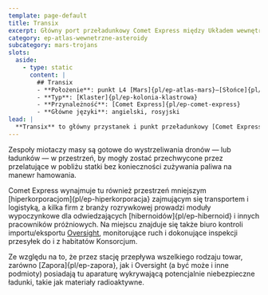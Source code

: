 ```yaml
---
template: page-default
title: Transix
excerpt: Główny port przeładunkowy Comet Express między Układem wewnętrznym a zewnętrznym.
category: ep-atlas-wewnetrzne-asteroidy
subcategory: mars-trojans
slots:
  aside:
    - type: static
      content: |
        ## Transix
        - **Położenie**: punkt L4 [Mars]{pl/ep-atlas-mars}–[Słońce]{pl/ep-atlas-slonce}
        - **Typ**: [Klaster]{pl/ep-kolonia-klastrowa}
        - **Przynależność**: [Comet Express]{pl/ep-comet-express}
        - **Główne języki**: angielski, rosyjski
lead: |
  **Transix** to główny przystanek i punkt przeładunkowy [Comet Express]{pl/ep-comet-express} pomiędzy [Układem wewnętrznym]{pl/ep-wewnetrze} a [zewnętrznym]{pl/ep-zewnetrze}. Może to być największa stacja towarowa w całym Układzie Słonecznym. Ramiona portowe oferują miejsca dokujące dla licznych dalekobieżnych statków towarowych. Na miejscu operuje flota dronów kurierskich, funkcjonujących w trybie ciągłej rotacji, a duży moduł produkcyjno-naprawczy zapewnia sprawność zarówno statków, jak i botów.
---
```

Zespoły miotaczy masy są gotowe do wystrzeliwania dronów — lub ładunków — w przestrzeń, by mogły zostać przechwycone przez przelatujące w pobliżu statki bez konieczności zużywania paliwa na manewr hamowania.

Comet Express wynajmuje tu również przestrzeń mniejszym [hiperkorporacjom]{pl/ep-hiperkorporacja} zajmującym się transportem i logistyką, a kilka firm z branży rozrywkowej prowadzi moduły wypoczynkowe dla odwiedzających [hibernoidów]{pl/ep-hibernoid} i innych pracowników próżniowych. Na miejscu znajduje się także biuro kontroli importu/eksportu [Oversight](#), monitorujące ruch i dokonujące inspekcji przesyłek do i z habitatów Konsorcjum.

Ze względu na to, że przez stację przepływa wszelkiego rodzaju towar, zarówno [Zapora]{pl/ep-zapora}, jak i Oversight (a być może i inne podmioty) posiadają tu aparaturę wykrywającą potencjalnie niebezpieczne ładunki, takie jak materiały radioaktywne.
